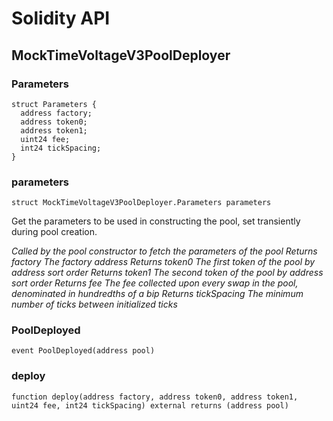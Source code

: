 # Solidity API

## MockTimeVoltageV3PoolDeployer

### Parameters

```solidity
struct Parameters {
  address factory;
  address token0;
  address token1;
  uint24 fee;
  int24 tickSpacing;
}
```

### parameters

```solidity
struct MockTimeVoltageV3PoolDeployer.Parameters parameters
```

Get the parameters to be used in constructing the pool, set transiently during pool creation.

_Called by the pool constructor to fetch the parameters of the pool
Returns factory The factory address
Returns token0 The first token of the pool by address sort order
Returns token1 The second token of the pool by address sort order
Returns fee The fee collected upon every swap in the pool, denominated in hundredths of a bip
Returns tickSpacing The minimum number of ticks between initialized ticks_

### PoolDeployed

```solidity
event PoolDeployed(address pool)
```

### deploy

```solidity
function deploy(address factory, address token0, address token1, uint24 fee, int24 tickSpacing) external returns (address pool)
```

